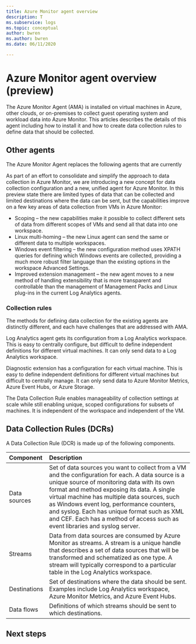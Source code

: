 ```yaml
---
title: Azure Monitor agent overview
description: T
ms.subservice: logs
ms.topic: conceptual
author: bwren
ms.author: bwren
ms.date: 06/11/2020

---
```


# Azure Monitor agent overview (preview)
The Azure Monitor Agent (AMA) is installed on virtual machines in Azure, other clouds, or on-premises to collect guest operating system and workload data into Azure Monitor. This articles describes the details of this agent including how to install it and how to create data collection rules to define data that should be collected.


## Other agents
The Azure Monitor Agent replaces the following agents that are currently 

As part of an effort to consolidate and simplify the approach to data collection in Azure Monitor, we are introducing a new concept for data collection configuration and a new, unified agent for Azure Monitor. In this preview state there are limited types of data that can be collected and limited destinations where the data can be sent, but the capabilities improve on a few key areas of data collection from VMs in Azure Monitor:

- Scoping – the new capabilities make it possible to collect different sets of data from different scopes of VMs and send all that data into one workspace.
- Linux multi-homing – the new Linux agent can send the same or different data to multiple workspaces.
- Windows event filtering – the new configuration method uses XPATH queries for defining which Windows events are collected, providing a much more robust filter language than the existing options in the workspace Advanced Settings.
- Improved extension management – the new agent moves to a new method of handling extensibility that is more transparent and controllable than the management of Management Packs and Linux plug-ins in the current Log Analytics agents.



### Collection rules
The methods for defining data collection for the existing agents are distinctly different, and each have challenges that are addressed with AMA. 

Log Analytics agent gets its configuration from a Log Analytics workspace. This is easy to centrally configure, but difficult to define independent definitions for different virtual machines. It can only send data to a Log Analytics workspace.

Diagnostic extension has a configuration for each virtual machine. This is easy to define independent definitions for different virtual machines but difficult to centrally manage. It can only send data to Azure Monitor Metrics, Azure Event Hubs, or Azure Storage.

The Data Collection Rule enables manageability of collection settings at scale while still enabling unique, scoped configurations for subsets of machines. It is independent of the workspace and independent of the VM. 



## Data Collection Rules (DCRs)
A Data Collection Rule (DCR) is made up of the following components.

| Component | Description |
|:---|:---|
| Data sources | Set of data sources you want to collect from a VM and the configuration for each. A data source is a unique source of monitoring data with its own format and method exposing its data. A single virtual machine has multiple data sources, such as Windows event log, performance counters, and syslog. Each has unique format such as XML and CEF. Each has a method of access such as event libraries and syslog server. |
| Streams | Data from data sources are consumed by Azure Monitor as streams. A stream is a unique handle that describes a set of data sources that will be transformed and schematized as one type. A stream will typically correspond to a particular table in the Log Analytics workspace. |
| Destinations | Set of destinations where the data should be sent. Examples include Log Analytics workspace, Azure Monitor Metrics, and Azure Event Hubs. | 
| Data flows | Definitions of which streams should be sent to which destinations. | 



## Next steps

